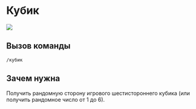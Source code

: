 # Кубик

![](https://img.shields.io/badge/тип_команды-развлекательная-blue?style=for-the-badge)

## Вызов команды

`/кубик`

## Зачем нужна

Получить рандомную сторону игрового шестистороннего кубика (или получить рандомное число от 1 до 6).
